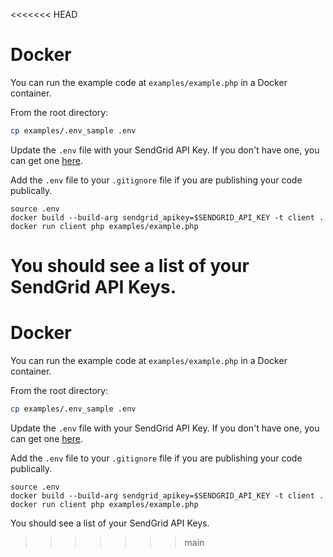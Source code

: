 <<<<<<< HEAD
# Docker

You can run the example code at `examples/example.php` in a Docker container.

From the root directory:

```bash
cp examples/.env_sample .env
```

Update the `.env` file with your SendGrid API Key. If you don't have one, you can get one [here](https://sendgrid.com/free?source=php-http-client).

Add the `.env` file to your `.gitignore` file if you are publishing your code publically.

```
source .env
docker build --build-arg sendgrid_apikey=$SENDGRID_API_KEY -t client .
docker run client php examples/example.php
```

You should see a list of your SendGrid API Keys.
=======
# Docker

You can run the example code at `examples/example.php` in a Docker container.

From the root directory:

```bash
cp examples/.env_sample .env
```

Update the `.env` file with your SendGrid API Key. If you don't have one, you can get one [here](https://sendgrid.com/free?source=php-http-client).

Add the `.env` file to your `.gitignore` file if you are publishing your code publically.

```
source .env
docker build --build-arg sendgrid_apikey=$SENDGRID_API_KEY -t client .
docker run client php examples/example.php
```

You should see a list of your SendGrid API Keys.
>>>>>>> main
